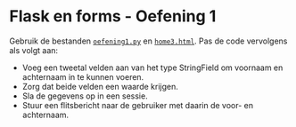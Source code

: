 # Flask en forms - Oefening 1

Gebruik de bestanden [`oefening1.py`]() en [`home3.html`](). 
Pas de code vervolgens als volgt aan:

-	Voeg een tweetal velden aan van het type StringField om voornaam en achternaam in te kunnen voeren.
-	Zorg dat beide velden een waarde krijgen.
-	Sla de gegevens op in een sessie.
-	Stuur een flitsbericht naar de gebruiker met daarin de voor- en achternaam.
